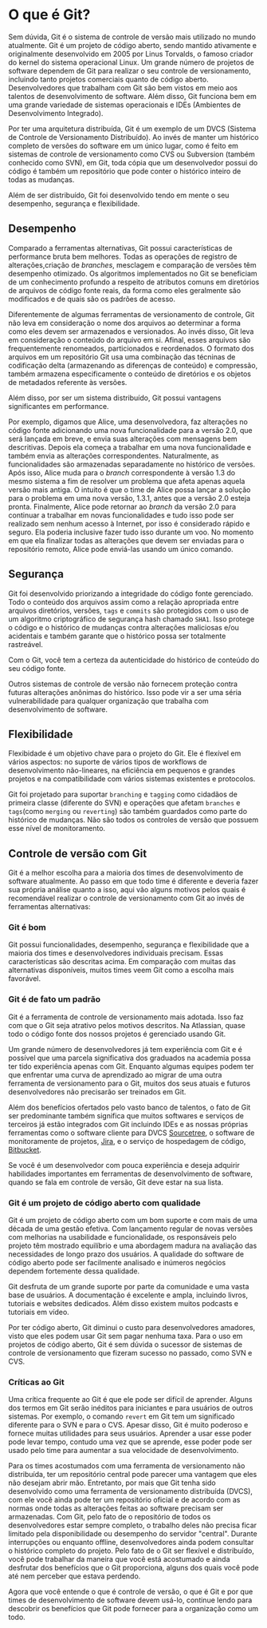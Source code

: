 # O que é Git?

Sem dúvida, Git é o sistema de controle de versão mais utilizado no mundo atualmente. Git é um projeto de código aberto, sendo mantido ativamente e originalmente desenvolvido em 2005 por Linus Torvalds, o famoso criador do kernel do sistema operacional Linux. Um grande número de projetos de software dependem de Git para realizar o seu controle de versionamento, incluindo tanto projetos comerciais quanto de código aberto. Desenvolvedores que trabalham com Git são bem vistos em meio aos talentos de desenvolvimento de software. Além disso, Git funciona bem em uma grande variedade de sistemas operacionais e IDEs (Ambientes de Desenvolvimento Integrado).

Por ter uma arquitetura distribuída, Git é um exemplo de um DVCS (Sistema de Controle de Versionamento Distribuído). Ao invés de manter um histórico completo de versões do software em um único lugar, como é feito em sistemas de controle de versionamento como CVS ou Subversion (também conhecido como SVN), em Git, toda cópia que um desenvolvedor possui do código é também um repositório que pode conter o histórico inteiro de todas as mudanças.

Além de ser distribuído, Git foi desenvolvido tendo em mente o seu desempenho, segurança e flexibilidade.

## Desempenho

Comparado a ferramentas alternativas, Git possui características de performance bruta bem melhores. Todas as operações de registro de alterações,criação de _branches_, mesclagem e comparação de versões têm desempenho otimizado. Os algoritmos implementados no Git se beneficiam de um conhecimento profundo a respeito de atributos comuns em diretórios de arquivos de código fonte reais, da forma como eles geralmente são modificados e de quais são os padrões de acesso.

Diferentemente de algumas ferramentas de versionamento de controle, Git não leva em consideração o nome dos arquivos ao determinar a forma como eles devem ser armazenados e versionados. Ao invés disso, Git leva em consideração o conteúdo do arquivo em si. Afinal, esses arquivos são frequentemente renomeados, particionados e reordenados. O formato dos arquivos em um repositório Git usa uma combinação das técninas de codificação delta (armazenando as diferenças de conteúdo) e compressão, também armazena especificamente o conteúdo de diretórios e os objetos de metadados referente às versões.

Além disso, por ser um sistema distribuído, Git possui vantagens significantes em performance.

Por exemplo, digamos que Alice, uma desenvolvedora, faz alterações no código fonte adicionando uma nova funcionalidade para a versão 2.0, que será lançada em breve, e envia suas alterações com mensagens bem descritivas. Depois ela começa a trabalhar em uma nova funcionalidade e também envia as alterações correspondentes. Naturalmente, as funcionalidades são armazenadas separadamente no histórico de versões. Após isso, Alice muda para o _branch_ correspondente à versão 1.3 do mesmo sistema a fim de resolver um problema que afeta apenas aquela versão mais antiga. O intuito é que o time de Alice possa lançar a solução para o problema em uma nova versão, 1.3.1, antes que a versão 2.0 esteja pronta. Finalmente, Alice pode retornar ao _branch_ da versão 2.0 para continuar a trabalhar em novas funcionalidades e tudo isso pode ser realizado sem nenhum acesso à Internet, por isso é considerado rápido e seguro. Ela poderia inclusive fazer tudo isso durante um voo. No momento em que ela finalizar todas as alterações que devem ser enviadas para o repositório remoto, Alice pode enviá-las usando um único comando.

## Segurança

Git foi desenvolvido priorizando a integridade do código fonte gerenciado. Todo o conteúdo dos arquivos assim como a relação apropriada entre arquivos diretórios, versões, `tags` e `commits` são protegidos com o uso de um algoritmo criptográfico de segurança hash chamado `SHA1`. Isso protege o código e o histórico de mudanças contra alterações maliciosas e/ou acidentais e também garante que o histórico possa ser totalmente rastreável.

Com o Git, você tem a certeza da autenticidade do histórico de conteúdo do seu código fonte.

Outros sistemas de controle de versão não fornecem proteção contra futuras alterações anônimas do histórico. Isso pode vir a ser uma séria vulnerabilidade para qualquer organização que trabalha com desenvolvimento de software.

## Flexibilidade

Flexibidade é um objetivo chave para o projeto do Git. Ele é flexível em vários aspectos: no suporte de vários tipos de workflows de desenvolvimento não-lineares, na eficiência em pequenos e grandes projetos e na compatibilidade com vários sistemas existentes e protocolos.

Git foi projetado para suportar `branching` e `tagging` como cidadãos de primeira classe (diferente do SVN) e operações que afetam `branches` e `tags`(como `merging` ou `reverting`) são também guardados como parte do histórico de mudanças. Não são todos os controles de versão que possuem esse nível de monitoramento.

## Controle de versão com Git

Git é a melhor escolha para a maioria dos times de desenvolvimento de software atualmente. Ao passo em que todo time é diferente e deveria fazer sua própria análise quanto a isso, aqui vão alguns motivos pelos quais é recomendável realizar o controle de versionamento com Git ao invés de ferramentas alternativas:

### Git é bom

Git possui funcionalidades, desempenho, segurança e flexibilidade que a maioria dos times e desenvolvedores individuais precisam. Essas características são descritas acima. Em comparação com muitas das alternativas disponíveis, muitos times veem Git como a escolha mais favorável.

### Git é de fato um padrão

Git é a ferramenta de controle de versionamento mais adotada. Isso faz com que o Git seja atrativo pelos motivos descritos. Na Atlassian, quase todo o código fonte dos nossos projetos é gerenciado usando Git.

Um grande número de desenvolvedores já tem experiência com Git e é possível que uma parcela significativa dos graduados na academia possa ter tido experiência apenas com Git. Enquanto algumas equipes podem ter que enfrentar uma curva de aprendizado ao migrar de uma outra ferramenta de versionamento para o Git, muitos dos seus atuais e futuros desenvolvedores não precisarão ser treinados em Git.

Além dos benefícios ofertados pelo vasto banco de talentos, o fato de Git ser predominante também significa que muitos softwares e serviços de terceiros já estão integrados com Git incluindo IDEs e as nossas próprias ferramentas como o software cliente para DVCS [Sourcetree](https://www.atlassian.com/software/sourcetree), o software de monitoramente de projetos, [Jira](https://www.atlassian.com/software/jira), e o serviço de hospedagem de código, [Bitbucket](https://bitbucket.org/).

Se você é um desenvolvedor com pouca experiência e deseja adquirir habilidades importantes em ferramentas de desenvolvimento de software, quando se fala em controle de versão, Git deve estar na sua lista.

### Git é um projeto de código aberto com qualidade

Git é um projeto de código aberto com um bom suporte e com mais de uma década de uma gestão efetiva. Com lançamento regular de novas versões com melhorias na usabilidade e funcionalidade, os responsáveis pelo projeto têm mostrado equilíbrio e uma abordagem madura na avaliação das necessidades de longo prazo dos usuários. A qualidade do software de código aberto pode ser facilmente analisado e inúmeros negócios dependem fortemente dessa qualidade.

Git desfruta de um grande suporte por parte da comunidade e uma vasta base de usuários. A documentação é excelente e ampla, incluindo livros, tutoriais e websites dedicados. Além disso existem muitos podcasts e tutoriais em vídeo.

Por ter código aberto, Git diminui o custo para desenvolvedores amadores, visto que eles podem usar Git sem pagar nenhuma taxa. Para o uso em projetos de código aberto, Git é sem dúvida o sucessor de sistemas de controle de versionamento que fizeram sucesso no passado, como SVN e CVS.

### Críticas ao Git

Uma crítica frequente ao Git é que ele pode ser difícil de aprender. Alguns dos termos em Git serão inéditos para iniciantes e para usuários de outros sistemas. Por exemplo, o comando `revert` em Git tem um significado diferente para o SVN e para o CVS. Apesar disso, Git é muito poderoso e fornece muitas utilidades para seus usuários. Aprender a usar esse poder pode levar tempo, contudo uma vez que se aprende, esse poder pode ser usado pelo time para aumentar a sua velocidade de desenvolvimento.

Para os times acostumados com uma ferramenta de versionamento não distribuída, ter um repositório central pode parecer uma vantagem que eles não desejam abrir mão. Entretanto, por mais que Git tenha sido desenvolvido como uma ferramenta de versionamento distribuída (DVCS), com ele você ainda pode ter um repositório oficial e de acordo com as normas onde todas as alterações feitas ao software precisam ser armazenadas. Com Git, pelo fato de o repositório de todos os desenvolvedores estar sempre completo, o trabalho deles não precisa ficar limitado pela disponibilidade ou desempenho do servidor "central". Durante interrupções ou enquanto offline, desenvolvedores ainda podem consultar o histórico completo do projeto. Pelo fato de o Git ser flexível e distribuído, você pode trabalhar da maneira que você está acostumado e ainda desfrutar dos benefícios que o Git proporciona, alguns dos quais você pode até nem perceber que estava perdendo.

Agora que você entende o que é controle de versão, o que é Git e por que times de desenvolvimento de software devem usá-lo, continue lendo para descobrir os benefícios que Git pode fornecer para a organização como um todo.
